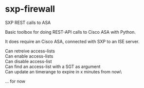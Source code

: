 # sxp-firewall
SXP REST calls to ASA

Basic toolbox for doing REST-API calls to Cisco ASA with Python.

It does require an Cisco ASA, connected with SXP to an ISE server.


Can retreive access-lists\
Can enable access-lists\
Can disable access-list\
Can find an access-list with a SGT as argument\
Can update an timerange to expire in x minutes from now\

  ... for now
